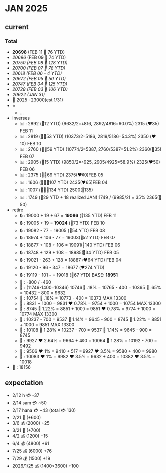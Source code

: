 # JAN 2025

## current

### Total
* **20698** (FEB 11 :blue_heart: 76 YTD)
* *20696* (FEB 09 :blue_heart: 74 YTD)
* *20750 (FEB 08 :blue_heart: 128 YTD)*
* *20700 (FEB 07 :blue_heart: 78 YTD)*
* *20618 (FEB 06 - 4 YTD)*
* *20672 (FEB 05 :blue_heart: 50 YTD)*
* *20747 (FEB 04 :blue_heart: 125 YTD)*
* *20728 (FEB 03 :blue_heart: 106 YTD)*
* *20622 (JAN 31)*
* :checkered_flag: 2025 : 23000(est 1/31)
* :star:
  * ...
* inverses
  * :bar_chart: : 2892 (:blue_heart:12 YTD) (9632/2=4816, 2892/4816=60.0%) 2315 (:heart:35) FEB 11 
  * :bar_chart: : 2819 (:blue_heart::blue_heart:53 YTD) (10373/2=5186, 2819/5186=54.3%) 2350 (:heart:10) FEB 10 
  * :bar_chart: : 2760 (:blue_heart::blue_heart:59 YTD) (10774/2=5387, 2760/5387=51.2%) 2360(:blue_heart:35) FEB 07 
  * :bar_chart: : 2905 (:blue_heart:15 YTD) (9850/2=4925, 2905/4925=58.9%) 2325(:heart:50) FEB 06 
  * :bar_chart: : 2375 (:blue_heart::blue_heart:69 YTD) 2375(:heart:60)FEB 05
  * :bar_chart: : 1606 (:blue_heart::blue_heart::blue_heart:107 YTD) 2435(:heart:65)FEB 04
  * :bar_chart: : 1007 (:blue_heart::blue_heart::blue_heart:134 YTD) 2500(:blue_heart:135)
  * :bar_chart: : 1749 (:blue_heart:29 YTD + 18 realized JAN) 1749 / (9985/2) = 35%  2365(:blue_heart:50)
* retire
  * :lock: : 19000 + 19 + 67 = **19086** (:blue_heart:135 YTD) FEB 11
  * :lock: : 19005 + 19 = **19024** (:blue_heart:73 YTD) FEB 10
  * :lock: : 19082 - 77 = 19005 (:blue_heart:54 YTD) FEB 08
  * :lock: : 18974 + 106 - 77 = 19003(:blue_heart:52 YTD) FEB 07
  * :lock: : 18877 + 108 + 106 = 19091(:blue_heart:140 YTD) FEB 06
  * :lock: : 18748 + 129 + 108 = 18985(:blue_heart:34 YTD) FEB 05
  * :lock: : 19021 - 263 + 128 = 18887 (:heart:64 YTD) FEB 04
  * :lock: : 19120 - 96 - 347 = 18677 (:heart:274 YTD)
  * :lock: : 19119 - 101 - = 19018 (:blue_heart:67 YTD) BASE: **18951**
  * :pig_nose: : -800 / -460
  * :mushroom: : (11746-1400=10346) 10746 :blue_heart: .18% = 10765 - 400 = 10365  :blue_heart: .65% = 10432 - 800 = 9632
  * :mushroom: : 10754  :blue_heart: .18% = 10773 - 400 = 10373 MAX 13300
  * :mushroom: : 8831 + 1000 = 9831 :heart: 0.78% = 9754 + 1000 = 10754 MAX 13300
  * :mushroom: : 8745 :blue_heart: 1.22% = 8851 + 1000 = 9851 :heart: 0.78% = 9774 + 1000 = 10774 MAX 13300
  * :mushroom: : 10237 - 700 = 9537 :blue_heart: 1.14% = 9645 - 900 = 8745 :blue_heart: 1.22% = 8851 + 1000 = 9851 MAX 13300
  * :mushroom: : 10108 :blue_heart: 1.28% = 10237 - 700 = 9537 :blue_heart: 1.14% = 9645 - 900 = 8745
  * :mushroom: : 9927 :heart: 2.64% = 9664 + 400 = 10064 :blue_heart: 1.28% = 10192 - 700 = 9492
  * :mushroom: : 9506 :heart: 1% = 9410 + 517 = 9927 :heart: 3.5% = 9580 + 400 = 9980
  * :mushroom: : 10083 :heart: 1% = 9982 :heart: 3.5% = 9632 + 400 = 10382 :heart: 3.5% = 10018
* :pig2: : 18156

## expectation

* 2/12 h :credit_card: -37
* 2/14 sam :credit_card: ~50
* 2/17 hana :credit_card: ~43 (total :credit_card: 130)
* 2/21 :red_envelope: (+600)
* 3/6 :moneybag: (2000) +25
* 3/21 :red_envelope: (+700)
* 4/2 :moneybag: (1200) +15
* 6/4 :moneybag: (4800) +61
* 7/25 :moneybag: (6000) +76
* 7/29 :moneybag: (1500) +19
* 2026/1/25 :moneybag: (1400<3600) +100

